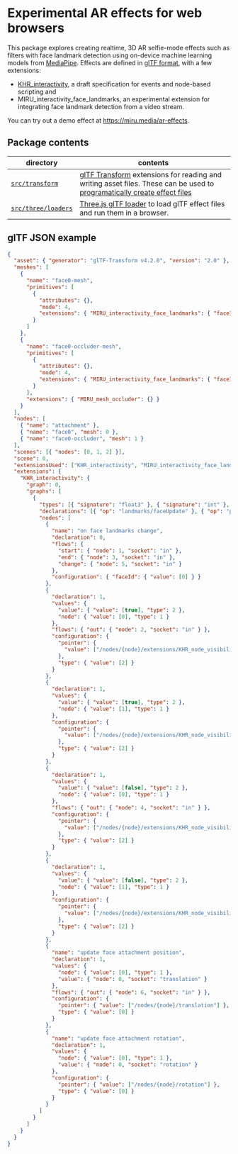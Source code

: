 # Experimental AR effects for web browsers

This package explores creating realtime, 3D AR selfie-mode effects such as filters with face landmark detection using on-device machine learning models from [MediaPipe](https://ai.google.dev/edge/mediapipe/solutions/guide). Effects are defined in [glTF format](https://www.khronos.org/gltf/), with a few extensions:

- [KHR_interactivity](https://github.com/KhronosGroup/glTF/blob/interactivity/extensions/2.0/Khronos/KHR_interactivity/Specification.adoc), a draft specification for events and node-based scripting and
- MIRU_interactivity_face_landmarks, an experimental extension for integrating face landmark detection from a video stream.

You can try out a demo effect at <https://miru.media/ar-effects>.

## Package contents

| directory                                  | contents                                                                                                                                                                                            |
| ------------------------------------------ | --------------------------------------------------------------------------------------------------------------------------------------------------------------------------------------------------- |
| [`src/transform`](./src/transform)         | [glTF Transform](https://gltf-transform.dev/) extensions for reading and writing asset files. These can be used to [programatically create effect files](../../docs/ar-effects-demo/sample-gltf.ts) |
| [`src/three/loaders`](./src/three/loaders) | [Three.js glTF loader](https://threejs.org/docs/#examples/en/loaders/GLTFLoader) to load glTF effect files and run them in a browser.                                                               |

## glTF JSON example

```json
{
  "asset": { "generator": "glTF-Transform v4.2.0", "version": "2.0" },
  "meshes": [
    {
      "name": "face0-mesh",
      "primitives": [
        {
          "attributes": {},
          "mode": 4,
          "extensions": { "MIRU_interactivity_face_landmarks": { "faceId": 0 } }
        }
      ]
    },
    {
      "name": "face0-occluder-mesh",
      "primitives": [
        {
          "attributes": {},
          "mode": 4,
          "extensions": { "MIRU_interactivity_face_landmarks": { "faceId": 0 } }
        }
      ],
      "extensions": { "MIRU_mesh_occluder": {} }
    }
  ],
  "nodes": [
    { "name": "attachment" },
    { "name": "face0", "mesh": 0 },
    { "name": "face0-occluder", "mesh": 1 }
  ],
  "scenes": [{ "nodes": [0, 1, 2] }],
  "scene": 0,
  "extensionsUsed": ["KHR_interactivity", "MIRU_interactivity_face_landmarks", "MIRU_mesh_occluder"],
  "extensions": {
    "KHR_interactivity": {
      "graph": 0,
      "graphs": [
        {
          "types": [{ "signature": "float3" }, { "signature": "int" }, { "signature": "bool" }],
          "declarations": [{ "op": "landmarks/faceUpdate" }, { "op": "pointer/set" }],
          "nodes": [
            {
              "name": "on face landmarks change",
              "declaration": 0,
              "flows": {
                "start": { "node": 1, "socket": "in" },
                "end": { "node": 3, "socket": "in" },
                "change": { "node": 5, "socket": "in" }
              },
              "configuration": { "faceId": { "value": [0] } }
            },
            {
              "declaration": 1,
              "values": {
                "value": { "value": [true], "type": 2 },
                "node": { "value": [0], "type": 1 }
              },
              "flows": { "out": { "node": 2, "socket": "in" } },
              "configuration": {
                "pointer": {
                  "value": ["/nodes/{node}/extensions/KHR_node_visibility/visible"]
                },
                "type": { "value": [2] }
              }
            },
            {
              "declaration": 1,
              "values": {
                "value": { "value": [true], "type": 2 },
                "node": { "value": [1], "type": 1 }
              },
              "configuration": {
                "pointer": {
                  "value": ["/nodes/{node}/extensions/KHR_node_visibility/visible"]
                },
                "type": { "value": [2] }
              }
            },
            {
              "declaration": 1,
              "values": {
                "value": { "value": [false], "type": 2 },
                "node": { "value": [0], "type": 1 }
              },
              "flows": { "out": { "node": 4, "socket": "in" } },
              "configuration": {
                "pointer": {
                  "value": ["/nodes/{node}/extensions/KHR_node_visibility/visible"]
                },
                "type": { "value": [2] }
              }
            },
            {
              "declaration": 1,
              "values": {
                "value": { "value": [false], "type": 2 },
                "node": { "value": [1], "type": 1 }
              },
              "configuration": {
                "pointer": {
                  "value": ["/nodes/{node}/extensions/KHR_node_visibility/visible"]
                },
                "type": { "value": [2] }
              }
            },
            {
              "name": "update face attachment position",
              "declaration": 1,
              "values": {
                "node": { "value": [0], "type": 1 },
                "value": { "node": 0, "socket": "translation" }
              },
              "flows": { "out": { "node": 6, "socket": "in" } },
              "configuration": {
                "pointer": { "value": ["/nodes/{node}/translation"] },
                "type": { "value": [0] }
              }
            },
            {
              "name": "update face attachment rotation",
              "declaration": 1,
              "values": {
                "node": { "value": [0], "type": 1 },
                "value": { "node": 0, "socket": "rotation" }
              },
              "configuration": {
                "pointer": { "value": ["/nodes/{node}/rotation"] },
                "type": { "value": [0] }
              }
            }
          ]
        }
      ]
    }
  }
}
```
